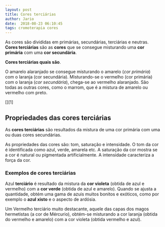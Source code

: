 ```yaml
---
layout: post
title: Cores terciárias
author: Jario
date:  2018-08-23 06:10:45
tags: cromoterapia cores 
---
```

As cores são divididas em primárias, secundárias, terciárias e neutras. **Cores terciárias** são as **cores** que se consegue misturando uma **cor primária** com uma **cor secundária**.

**Cores terciárias quais são**.
  
O amarelo alaranjado se consegue misturando o amarelo (_cor primária_) com o laranja (cor secundária). Misturando-se o vermelho (cor primária) com o laranja (_cor secundária_), chega-se ao vermelho alaranjado. São todas as outras cores, como o marrom, que é a mistura de amarelo ou vermelho com preto.

[][1]

## Propriedades das cores terciárias

As **cores terciárias** são resultados da mistura de uma cor primária com uma ou duas cores secundárias.

As propriedades das cores são: tom, saturação e intensidade. O tom da cor é identificada como azul, verde, amarela etc. A saturação da cor mostra se a cor é natural ou pigmentada artificialmente. A intensidade caracteriza a força da cor.

### Exemplos de cores terciárias

Azul **terciário** é resultado da mistura da **cor violeta** (obtida de azul e vermelho) com a **cor verde** (obtida de azul e amarelo). Quando se ajusta a quantidade, obtém uma gama de azuis muitos bonitos e exóticos, como por exemplo o **azul xisto** e o aspecto de ardósia.

Um Vermelho terciário muito destacante, aquele das capas dos magos hermetistas (a cor de Mércurio), obtém-se misturando a cor laranja (obtida do vermelho e amarelo) com a cor violeta (obtida vermelho e azul).

